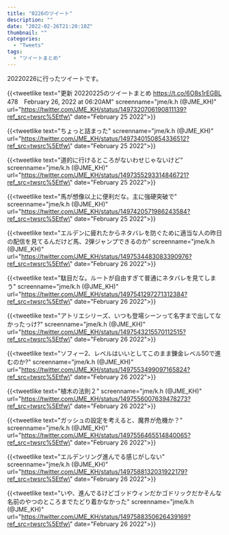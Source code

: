 ```yaml
---
title: "0226のツイート"
description: ""
date: "2022-02-26T21:20:10Z"
thumbnail: ""
categories:
  - "Tweets"
tags:
  - "ツイートまとめ"
---
```

20220226に行ったツイートです。
<!--more-->
{{<tweetlike text=\"更新 20220225のツイートまとめ https://t.co/6O8s1rEGBL 478　February 26, 2022 at 06:20AM\" screenname=\"jme/k.h (@JME_KH)\" url=\"https://twitter.com/JME_KH/status/1497320706190811139?ref_src=twsrc%5Etfw\" date=\"February 25 2022\">}}

{{<tweetlike text=\"ちょっと詰まった\" screenname=\"jme/k.h (@JME_KH)\" url=\"https://twitter.com/JME_KH/status/1497340150854336512?ref_src=twsrc%5Etfw\" date=\"February 25 2022\">}}

{{<tweetlike text=\"道的に行けるところがないわせじゃないけど\" screenname=\"jme/k.h (@JME_KH)\" url=\"https://twitter.com/JME_KH/status/1497355293314846721?ref_src=twsrc%5Etfw\" date=\"February 25 2022\">}}

{{<tweetlike text=\"馬が想像以上に便利だな。主に強硬突破で\" screenname=\"jme/k.h (@JME_KH)\" url=\"https://twitter.com/JME_KH/status/1497420571986243584?ref_src=twsrc%5Etfw\" date=\"February 25 2022\">}}

{{<tweetlike text=\"エルデンに疲れたからネタバレを防ぐために適当な人の昨日の配信を見てるんだけど馬、2弾ジャンプできるのか\" screenname=\"jme/k.h (@JME_KH)\" url=\"https://twitter.com/JME_KH/status/1497534483083390976?ref_src=twsrc%5Etfw\" date=\"February 26 2022\">}}

{{<tweetlike text=\"駄目だな。ルートが自由すぎて普通にネタバレを見てしまう\" screenname=\"jme/k.h (@JME_KH)\" url=\"https://twitter.com/JME_KH/status/1497541297271312384?ref_src=twsrc%5Etfw\" date=\"February 26 2022\">}}

{{<tweetlike text=\"アトリエシリーズ、いつも登場シーンって名字まで出してなかったっけ?\" screenname=\"jme/k.h (@JME_KH)\" url=\"https://twitter.com/JME_KH/status/1497543215570112515?ref_src=twsrc%5Etfw\" date=\"February 26 2022\">}}

{{<tweetlike text=\"ソフィー2、レベルはいいとしてこのまま錬金レベル50で進むのか?\" screenname=\"jme/k.h (@JME_KH)\" url=\"https://twitter.com/JME_KH/status/1497553499097165824?ref_src=twsrc%5Etfw\" date=\"February 26 2022\">}}

{{<tweetlike text=\"植木の法則２\" screenname=\"jme/k.h (@JME_KH)\" url=\"https://twitter.com/JME_KH/status/1497556007639478273?ref_src=twsrc%5Etfw\" date=\"February 26 2022\">}}

{{<tweetlike text=\"ガッシュの設定を考えると、魔界が危機か？\" screenname=\"jme/k.h (@JME_KH)\" url=\"https://twitter.com/JME_KH/status/1497556465514840065?ref_src=twsrc%5Etfw\" date=\"February 26 2022\">}}

{{<tweetlike text=\"エルデンリング進んでる感じがしない\" screenname=\"jme/k.h (@JME_KH)\" url=\"https://twitter.com/JME_KH/status/1497588132031922179?ref_src=twsrc%5Etfw\" date=\"February 26 2022\">}}

{{<tweetlike text=\"いや、進んでるけどゴッドウィンだかゴドリックだかそんな名前のやつのところまでたどり着かなかった\" screenname=\"jme/k.h (@JME_KH)\" url=\"https://twitter.com/JME_KH/status/1497588350626439169?ref_src=twsrc%5Etfw\" date=\"February 26 2022\">}}

